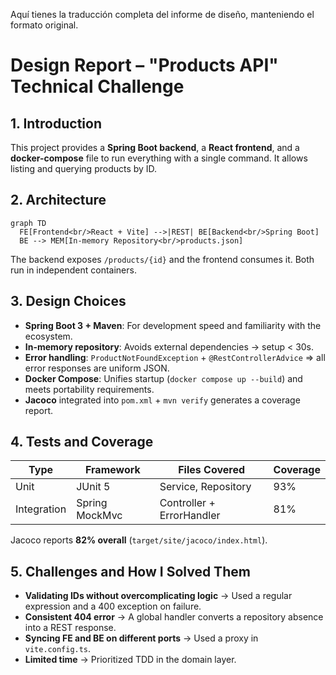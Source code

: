 Aquí tienes la traducción completa del informe de diseño, manteniendo el formato original.

# Design Report – "Products API" Technical Challenge

## 1\. Introduction

This project provides a **Spring Boot backend**, a **React frontend**, and a **docker-compose** file to run everything with a single command. It allows listing and querying products by ID.

## 2\. Architecture

```mermaid
graph TD
  FE[Frontend<br/>React + Vite] -->|REST| BE[Backend<br/>Spring Boot]
  BE --> MEM[In-memory Repository<br/>products.json]
```

The backend exposes `/products/{id}` and the frontend consumes it. Both run in independent containers.

## 3\. Design Choices

  - **Spring Boot 3 + Maven**: For development speed and familiarity with the ecosystem.
  - **In-memory repository**: Avoids external dependencies → setup \< 30s.
  - **Error handling**: `ProductNotFoundException` + `@RestControllerAdvice` ⇒ all error responses are uniform JSON.
  - **Docker Compose**: Unifies startup (`docker compose up --build`) and meets portability requirements.
  - **Jacoco** integrated into `pom.xml` + `mvn verify` generates a coverage report.

## 4\. Tests and Coverage

| Type | Framework | Files Covered | Coverage |
|---|---|---|---|
| Unit | JUnit 5 | Service, Repository | 93% |
| Integration| Spring MockMvc | Controller + ErrorHandler | 81% |

Jacoco reports **82% overall** (`target/site/jacoco/index.html`).

## 5\. Challenges and How I Solved Them

  - **Validating IDs without overcomplicating logic** → Used a regular expression and a 400 exception on failure.
  - **Consistent 404 error** → A global handler converts a repository absence into a REST response.
  - **Syncing FE and BE on different ports** → Used a proxy in `vite.config.ts`.
  - **Limited time** → Prioritized TDD in the domain layer.